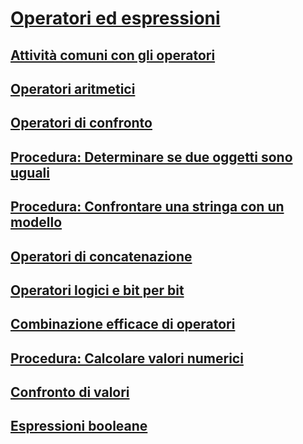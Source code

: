 # [Operatori ed espressioni](index.md)
## [Attività comuni con gli operatori](common-tasks-performed-with-visual-basic-operators.md)
## [Operatori aritmetici](arithmetic-operators.md)
## [Operatori di confronto](comparison-operators.md)
## [Procedura: Determinare se due oggetti sono uguali](how-to-test-whether-two-objects-are-the-same.md)
## [Procedura: Confrontare una stringa con un modello](how-to-match-a-string-against-a-pattern.md)
## [Operatori di concatenazione](concatenation-operators.md)
## [Operatori logici e bit per bit](logical-and-bitwise-operators.md)
## [Combinazione efficace di operatori](efficient-combination-of-operators.md)
## [Procedura: Calcolare valori numerici](how-to-calculate-numeric-values.md)
## [Confronto di valori](value-comparisons.md)
## [Espressioni booleane](boolean-expressions.md)
